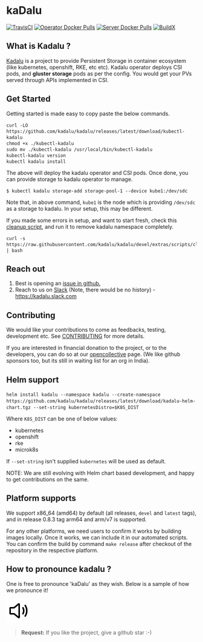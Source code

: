 # kaDalu

[![TravisCI](https://travis-ci.com/kadalu/kadalu.svg?branch=devel)](https://travis-ci.com/kadalu/kadalu)
[![Operator Docker Pulls](https://img.shields.io/docker/pulls/kadalu/kadalu-operator.svg?label=DockerPulls%20Operator)](https://img.shields.io/docker/pulls/kadalu/kadalu-operator.svg)
[![Server Docker Pulls](https://img.shields.io/docker/pulls/kadalu/kadalu-server.svg?label=DockerPulls%20Server)](https://img.shields.io/docker/pulls/kadalu/kadalu-server.svg)
[![BuildX](https://github.com/kadalu/kadalu/workflows/buildx/badge.svg)](https://github.com/kadalu/kadalu/actions?query=workflow%3Abuildx)

## What is Kadalu ?

[Kadalu](https://kadalu.io) is a project to provide Persistent Storage in container ecosystem (like kubernetes, openshift, RKE, etc etc). Kadalu operator deploys CSI pods, and **gluster storage** pods as per the config. You would get your PVs served through APIs implemented in CSI.

## Get Started

Getting started is made easy to copy paste the below commands.

```console
curl -LO https://github.com/kadalu/kadalu/releases/latest/download/kubectl-kadalu
chmod +x ./kubectl-kadalu
sudo mv ./kubectl-kadalu /usr/local/bin/kubectl-kadalu
kubectl-kadalu version
kubectl kadalu install
```

The above will deploy the kadalu operator and CSI pods. Once done, you can provide storage to kadalu operator to manage.

```
$ kubectl kadalu storage-add storage-pool-1 --device kube1:/dev/sdc
```

Note that, in above command, `kube1` is the node which is providing `/dev/sdc` as a storage to kadalu. In your setup, this may be different.

If you made some errors in setup, and want to start fresh, check this [cleanup script](extras/scripts/cleanup), and run it to remove kadalu namespace completely.

```
curl -s https://raw.githubusercontent.com/kadalu/kadalu/devel/extras/scripts/cleanup | bash
```


## Reach out

1. Best is opening an [issue in github.](https://github.com/kadalu/kadalu/issues)
2. Reach to us on [Slack](https://join.slack.com/t/kadalu/shared_invite/enQtNzg1ODQ0MDA5NTM2LWMzMTc5ZTJmMjk4MzI0YWVhOGFlZTJjZjY5MDNkZWI0Y2VjMDBlNzVkZmI1NWViN2U3MDNlNDJhNjE5OTBlOGU) (Note, there would be no history) - https://kadalu.slack.com


## Contributing

We would like your contributions to come as feedbacks, testing, development etc. See [CONTRIBUTING](CONTRIBUTING.md) for more details.

If you are interested in financial donation to the project, or to the developers, you can do so at our [opencollective](https://opencollective.com/kadalu) page. (We like github sponsors too, but its still in waiting list for an org in India).


## Helm support

`helm install kadalu --namespace kadalu --create-namespace https://github.com/kadalu/kadalu/releases/latest/download/kadalu-helm-chart.tgz --set-string kubernetesDistro=$K8S_DIST`

Where `K8S_DIST` can be one of below values:
- kubernetes
- openshift
- rke
- microk8s

If `--set-string` isn't supplied `kubernetes` will be used as default.

NOTE: We are still evolving with Helm chart based development, and happy to get contributions on the same.


## Platform supports

We support x86_64 (amd64) by default (all releases, `devel` and `latest` tags), and in release 0.8.3 tag arm64 and arm/v7 is supported.

For any other platforms, we need users to confirm it works by building images locally. Once it works, we can include it in our automated scripts. You can confirm the build by command `make release` after checkout of the repository in the respective platform.


## How to pronounce kadalu ?

One is free to pronounce 'kaDalu' as they wish. Below is a sample of how we pronounce it!

[<img src="https://raw.githubusercontent.com/kadalu/kadalu/devel/extras/assets/speaker.svg" width="64"/>](https://raw.githubusercontent.com/kadalu/kadalu/devel/extras/assets/kadalu_01.wav)


>
>**Request:** If you like the project, give a github star :-)
>

